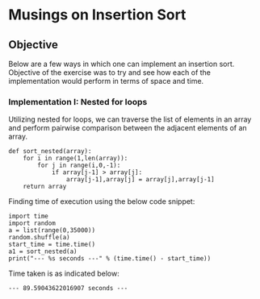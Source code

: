 # Musings on Insertion Sort
## Objective
Below are a few ways in which one can implement an insertion sort. Objective of the exercise was to try and see how each of the implementation would perform in terms of space and time.
### Implementation I: Nested for loops
Utilizing nested for loops, we can traverse the list of elements in an array and perform pairwise comparison between the adjacent elements of an array.
```
def sort_nested(array):
    for i in range(1,len(array)):
        for j in range(i,0,-1):
            if array[j-1] > array[j]:
                array[j-1],array[j] = array[j],array[j-1]
    return array
```
Finding time of execution using the below code snippet:
```
import time
import random
a = list(range(0,35000))
random.shuffle(a)
start_time = time.time()
a1 = sort_nested(a)
print("--- %s seconds ---" % (time.time() - start_time))
```
Time taken is as indicated below:
```
--- 89.59043622016907 seconds ---
```
